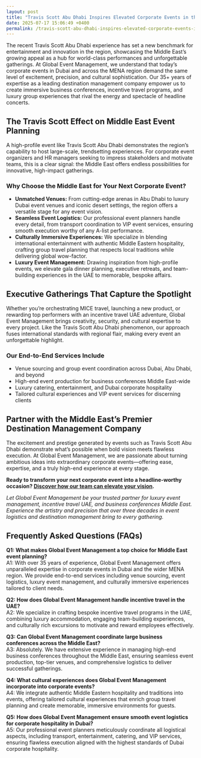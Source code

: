 ```yaml
---
layout: post
title: "Travis Scott Abu Dhabi Inspires Elevated Corporate Events in the Middle East"
date: 2025-07-17 15:06:49 +0400
permalink: /travis-scott-abu-dhabi-inspires-elevated-corporate-events-in-the-middle-east/
---
```

The recent Travis Scott Abu Dhabi experience has set a new benchmark for entertainment and innovation in the region, showcasing the Middle East’s growing appeal as a hub for world-class performances and unforgettable gatherings. At Global Event Management, we understand that today’s corporate events in Dubai and across the MENA region demand the same level of excitement, precision, and cultural sophistication. Our 35+ years of expertise as a leading destination management company empower us to create immersive business conferences, incentive travel programs, and luxury group experiences that rival the energy and spectacle of headline concerts.

## The Travis Scott Effect on Middle East Event Planning

A high-profile event like Travis Scott Abu Dhabi demonstrates the region’s capability to host large-scale, trendsetting experiences. For corporate event organizers and HR managers seeking to impress stakeholders and motivate teams, this is a clear signal: the Middle East offers endless possibilities for innovative, high-impact gatherings.

### Why Choose the Middle East for Your Next Corporate Event?

- **Unmatched Venues:** From cutting-edge arenas in Abu Dhabi to luxury Dubai event venues and iconic desert settings, the region offers a versatile stage for any event vision.
- **Seamless Event Logistics:** Our professional event planners handle every detail, from transport coordination to VIP event services, ensuring smooth execution worthy of any A-list performance.
- **Culturally Immersive Experiences:** We specialize in blending international entertainment with authentic Middle Eastern hospitality, crafting group travel planning that respects local traditions while delivering global wow-factor.
- **Luxury Event Management:** Drawing inspiration from high-profile events, we elevate gala dinner planning, executive retreats, and team-building experiences in the UAE to memorable, bespoke affairs.

## Executive Gatherings That Capture the Spotlight

Whether you’re orchestrating MICE travel, launching a new product, or rewarding top performers with an incentive travel UAE adventure, Global Event Management brings creativity, security, and cultural expertise to every project. Like the Travis Scott Abu Dhabi phenomenon, our approach fuses international standards with regional flair, making every event an unforgettable highlight.

### Our End-to-End Services Include

- Venue sourcing and group event coordination across Dubai, Abu Dhabi, and beyond  
- High-end event production for business conferences Middle East-wide  
- Luxury catering, entertainment, and Dubai corporate hospitality  
- Tailored cultural experiences and VIP event services for discerning clients  

## Partner with the Middle East’s Premier Destination Management Company

The excitement and prestige generated by events such as Travis Scott Abu Dhabi demonstrate what’s possible when bold vision meets flawless execution. At Global Event Management, we are passionate about turning ambitious ideas into extraordinary corporate events—offering ease, expertise, and a truly high-end experience at every stage.

**Ready to transform your next corporate event into a headline-worthy occasion? [Discover how our team can elevate your vision](https://geventm.com/).**

*Let Global Event Management be your trusted partner for luxury event management, incentive travel UAE, and business conferences Middle East. Experience the artistry and precision that over three decades in event logistics and destination management bring to every gathering.*

## Frequently Asked Questions (FAQs)

**Q1: What makes Global Event Management a top choice for Middle East event planning?**  
A1: With over 35 years of experience, Global Event Management offers unparalleled expertise in corporate events in Dubai and the wider MENA region. We provide end-to-end services including venue sourcing, event logistics, luxury event management, and culturally immersive experiences tailored to client needs.

**Q2: How does Global Event Management handle incentive travel in the UAE?**  
A2: We specialize in crafting bespoke incentive travel programs in the UAE, combining luxury accommodation, engaging team-building experiences, and culturally rich excursions to motivate and reward employees effectively.

**Q3: Can Global Event Management coordinate large business conferences across the Middle East?**  
A3: Absolutely. We have extensive experience in managing high-end business conferences throughout the Middle East, ensuring seamless event production, top-tier venues, and comprehensive logistics to deliver successful gatherings.

**Q4: What cultural experiences does Global Event Management incorporate into corporate events?**  
A4: We integrate authentic Middle Eastern hospitality and traditions into events, offering tailored cultural experiences that enrich group travel planning and create memorable, immersive environments for guests.

**Q5: How does Global Event Management ensure smooth event logistics for corporate hospitality in Dubai?**  
A5: Our professional event planners meticulously coordinate all logistical aspects, including transport, entertainment, catering, and VIP services, ensuring flawless execution aligned with the highest standards of Dubai corporate hospitality.

<script type="application/ld+json">
{
  "@context": "https://schema.org",
  "@type": "BlogPosting",
  "headline": "Travis Scott Abu Dhabi Inspires Elevated Corporate Events in the Middle East",
  "description": "Explore how the Travis Scott Abu Dhabi event sets a new standard for corporate events in the Middle East. Global Event Management leverages 35+ years of experience to deliver luxury event management, incentive travel UAE, and business conferences across MENA.",
  "image": "https://geventm.com/images/travis-scott-abu-dhabi-event.jpg",
  "author": {
    "@type": "Person",
    "name": "Global Event Management"
  },
  "publisher": {
    "@type": "Organization",
    "name": "Global Event Management",
    "logo": {
      "@type": "ImageObject",
      "url": "https://geventm.com/logo.png"
    }
  },
  "datePublished": "2024-06-01",
  "mainEntityOfPage": {
    "@type": "WebPage",
    "@id": "https://geventm.com/blog/travis-scott-abu-dhabi-corporate-events"
  }
}
</script>

<script type="application/ld+json">
{
  "@context": "https://schema.org",
  "@type": "FAQPage",
  "mainEntity": [
    {
      "@type": "Question",
      "name": "What makes Global Event Management a top choice for Middle East event planning?",
      "acceptedAnswer": {
        "@type": "Answer",
        "text": "With over 35 years of experience, Global Event Management offers unparalleled expertise in corporate events in Dubai and the wider MENA region. We provide end-to-end services including venue sourcing, event logistics, luxury event management, and culturally immersive experiences tailored to client needs."
      }
    },
    {
      "@type": "Question",
      "name": "How does Global Event Management handle incentive travel in the UAE?",
      "acceptedAnswer": {
        "@type": "Answer",
        "text": "We specialize in crafting bespoke incentive travel programs in the UAE, combining luxury accommodation, engaging team-building experiences, and culturally rich excursions to motivate and reward employees effectively."
      }
    },
    {
      "@type": "Question",
      "name": "Can Global Event Management coordinate large business conferences across the Middle East?",
      "acceptedAnswer": {
        "@type": "Answer",
        "text": "Absolutely. We have extensive experience in managing high-end business conferences throughout the Middle East, ensuring seamless event production, top-tier venues, and comprehensive logistics to deliver successful gatherings."
      }
    },
    {
      "@type": "Question",
      "name": "What cultural experiences does Global Event Management incorporate into corporate events?",
      "acceptedAnswer": {
        "@type": "Answer",
        "text": "We integrate authentic Middle Eastern hospitality and traditions into events, offering tailored cultural experiences that enrich group travel planning and create memorable, immersive environments for guests."
      }
    },
    {
      "@type": "Question",
      "name": "How does Global Event Management ensure smooth event logistics for corporate hospitality in Dubai?",
      "acceptedAnswer": {
        "@type": "Answer",
        "text": "Our professional event planners meticulously coordinate all logistical aspects, including transport, entertainment, catering, and VIP services, ensuring flawless execution aligned with the highest standards of Dubai corporate hospitality."
      }
    }
  ]
}
</script>